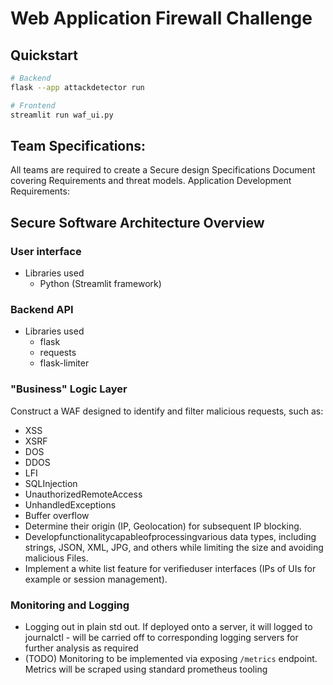 # Web Application Firewall Challenge

## Quickstart

```bash
# Backend
flask --app attackdetector run

# Frontend
streamlit run waf_ui.py
```

## Team Specifications:

All teams are required to create a Secure design Specifications Document covering Requirements and threat models.
Application Development Requirements:

## Secure Software Architecture Overview

###	User interface

- Libraries used
  - Python (Streamlit framework)

### Backend API

- Libraries used
  - flask
  - requests
  - flask-limiter

### "Business" Logic Layer

Construct a WAF designed to identify and filter malicious requests, such as:
- XSS
- XSRF
- DOS
- DDOS
- LFI
- SQLInjection
- UnauthorizedRemoteAccess
- UnhandledExceptions
- Buffer overflow
- Determine their origin (IP, Geolocation) for subsequent IP blocking.
- Developfunctionalitycapableofprocessingvarious data types, including strings, JSON, XML, JPG, and others while limiting the size and avoiding malicious Files.
- Implement a white list feature for verifieduser interfaces (IPs of UIs for example or session management).

### Monitoring and Logging

- Logging out in plain std out. If deployed onto a server, it will logged to journalctl - will be carried off to corresponding logging servers for further analysis as required
- (TODO) Monitoring to be implemented via exposing `/metrics` endpoint. Metrics will be scraped using standard prometheus tooling